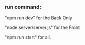 ### run command:
"npm run dev" for the Back Only

"node server/server.js" for the Front

"npm run start" for all. 


